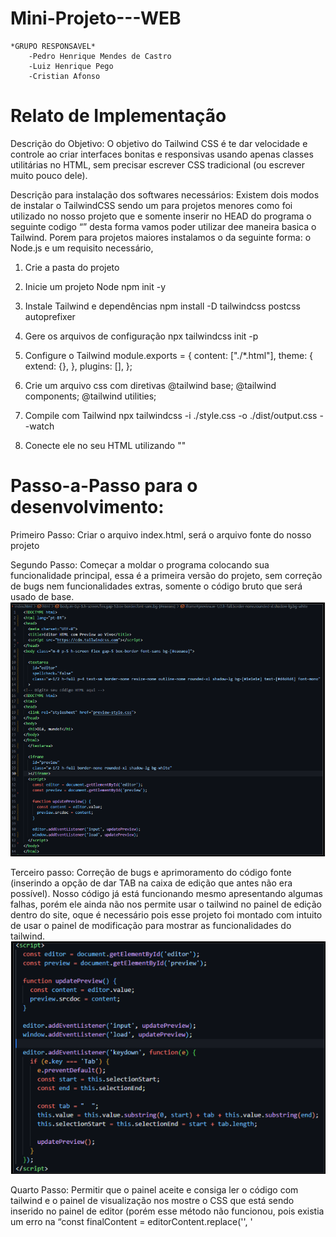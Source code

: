 # Mini-Projeto---WEB

    *GRUPO RESPONSAVEL*
        -Pedro Henrique Mendes de Castro
        -Luiz Henrique Pego
        -Cristian Afonso

# Relato de Implementação
Descrição do Objetivo:
	O objetivo do Tailwind CSS é te dar velocidade e controle ao criar interfaces bonitas e responsivas usando apenas classes utilitárias no HTML, sem precisar escrever CSS tradicional (ou escrever muito pouco dele).

Descrição para instalação dos softwares necessários:
	Existem dois modos de instalar o TailwindCSS sendo um para projetos menores como foi utilizado no nosso projeto que e somente inserir no HEAD do programa o seguinte codigo “<script src="https://cdn.tailwindcss.com"></script>” desta forma vamos poder utilizar dee maneira basica o Tailwind. Porem para projetos maiores instalamos o da seguinte forma: o Node.js e um requisito necessário,  

1. Crie a pasta do projeto 


2. Inicie um projeto Node
npm init -y

3. Instale Tailwind e dependências
npm install -D tailwindcss postcss autoprefixer

4. Gere os arquivos de configuração
npx tailwindcss init -p

5. Configure o Tailwind
module.exports = {
  content: ["./*.html"],
  theme: {
    extend: {},
  },
  plugins: [],
};

6. Crie um arquivo css com diretivas
@tailwind base;
@tailwind components;
@tailwind utilities;

7. Compile com Tailwind 
npx tailwindcss -i ./style.css -o ./dist/output.css --watch

8. Conecte ele no seu HTML utilizando
"<link rel="stylesheet" href="dist/output.css">"

# Passo-a-Passo para o desenvolvimento:

Primeiro Passo: Criar o arquivo index.html, será o arquivo fonte do nosso projeto

Segundo Passo: Começar a moldar o programa colocando sua funcionalidade principal, essa é a primeira versão do projeto, sem correção de bugs nem funcionalidades extras, somente o código bruto que será usado de base.
    ![Passo 2](imagens/passo1.png)

Terceiro passo: Correção de bugs e aprimoramento do código fonte (inserindo a opção de dar TAB na caixa de edição que antes não era possível). Nosso código já está funcionando mesmo apresentando algumas falhas, porém ele ainda não nos permite usar o tailwind no painel de edição dentro do site, oque é necessário pois esse projeto foi montado com  intuito de usar o painel de modificação para mostrar as funcionalidades do tailwind.
    ![Passo 3](imagens/passo2.png)

Quarto Passo: Permitir que o painel aceite e consiga ler o código com tailwind e o painel de visualização nos mostre o CSS que está sendo inserido no painel de  editor (porém esse método não funcionou, pois existia um erro na “const finalContent = editorContent.replace('</head>', '<script src="https://cdn.tailwindcss.com"><\/script></head>');” 
![Passo 4](imagens/passo3.png)

Quinto Passo: Corrigir o erro e fazer com que o painel aceite e consiga ler o código com tailwind. A solução foi refazer a function updatePreview, criando uma tag de script como uma variável separada.
![Passo 5](imagens/passo4.png)

Sexto Passo: Agora começamos a aprimorar o site visualmente, adicionando alguns botões, barra de navegação, opção para salvar e apagar nosso código, além de poder alternar entre os temas claro e escuro. 
![Passo 6](imagens/passo5.png)
![Passo 6](imagens/passo51.png)

